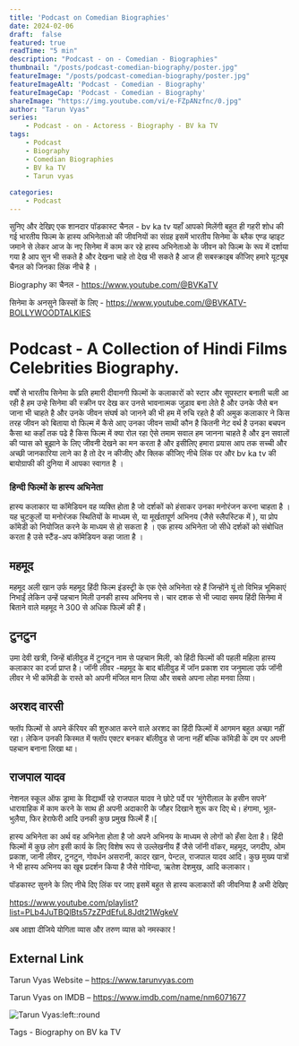 ```yaml
---
title: 'Podcast on Comedian Biographies'
date: 2024-02-06
draft:  false   
featured: true  
readTime: "5 min"
description: "Podcast - on - Comedian - Biographies"
thumbnail: "/posts/podcast-comedian-biography/poster.jpg"
featureImage: "/posts/podcast-comedian-biography/poster.jpg"
featureImageAlt: 'Podcast - Comedian - Biography' 
featureImageCap: 'Podcast - Comedian - Biography'
shareImage: "https://img.youtube.com/vi/e-FZpANzfnc/0.jpg"
author: "Tarun Vyas"
series:
    - Podcast - on - Actoress - Biography - BV ka TV
tags:
    - Podcast
    - Biography
    - Comedian Biographies
    - BV ka TV
    - Tarun vyas
    
categories:
    - Podcast
---
```

सुनिए और देखिए एक शानदार पॉडकास्ट चैनल - bv ka tv यहाँ आपको मिलेंगी बहुत ही गहरी शोध की गई भारतीय फिल्म के हास्य अभिनेताओ की जीवनियों का संग्रह 
इसमें भारतीय सिनेमा के ब्लैक एण्ड व्हाइट जमाने से लेकर आज के नए सिनेमा में काम कर रहे  हास्य अभिनेताओ  के जीवन को फिल्म के रूप में 
दर्शाया गया है आप सुन भी सकते है और देखना चाहे तो देख भी सकते है 
आज ही सबस्क्राइब कीजिए हमारे यूट्यूब चैनल को जिनका लिंक नीचे है । 

Biography का चैनल -  https://www.youtube.com/@BVKaTV

सिनेमा के अनसुने किस्सों के लिए - https://www.youtube.com/@BVKATV-BOLLYWOODTALKIES

# Podcast - A Collection of Hindi Films Celebrities Biography.

वर्षों से भारतीय सिनेमा के प्रति हमारी दीवानगी फिल्मों के कलाकारों को स्टार और सूपस्टार बनाती चली आ  रही है 
हम उन्हे सिनेमा की स्क्रीन पर देख कर उनसे भावनात्मक जुड़ाव बना लेते है और उनके जैसे बन जाना भी चाहते है 
और उनके जीवन संघर्ष को जानने की भी हम में रुचि रहते है की अमुक कलाकार ने किस तरह जीवन को बिताया 
वो फिल्म में कैसे आए उनका जीवन साथी कौन है कितनी नेट वर्थ है उनका बचपन कैसा था कहाँ तक पढे है 
किस फिल्म में क्या रोल रहा ऐसे तमाम सवाल हम जानना चाहते है और इन सवालों की प्यास को बुझाने के लिए 
जीवनी देखने का मन करता है और इसीलिए हमारा प्रयास आप तक सच्ची और अच्छी जानकारिया लाने का है 
तो देर न कीजीए और क्लिक कीजिए नीचे लिंक पर और bv  ka tv  की बायोग्राफी की दुनिया में आपका स्वागत है । 

### हिन्दी फिल्मों के हास्य अभिनेता 
हास्य कलाकार या कॉमेडियन वह व्यक्ति होता है जो दर्शकों को हंसाकर उनका मनोरंजन करना चाहता है । यह चुटकुलों या मनोरंजक स्थितियों के माध्यम से, या मूर्खतापूर्ण अभिनय (जैसे स्लैपस्टिक में ), या प्रोप कॉमेडी को नियोजित करने के माध्यम से हो सकता है । एक हास्य अभिनेता जो सीधे दर्शकों को संबोधित करता है उसे स्टैंड-अप कॉमेडियन कहा जाता है ।

## महमूद  
महमूद अली खान उर्फ महमूद हिंदी फिल्म इंडस्ट्री के एक ऐसे अभिनेता रहे हैं जिन्होंने यूं तो विभिन्न भूमिकाएं निभाईं लेकिन उन्हें पहचान मिली उनकी हास्य अभिनय से। चार दशक से भी ज्यादा समय हिंदी सिनेमा में बिताने वाले महमूद ने 300 से अधिक फिल्में की हैं।

## टुनटुन 
उमा देवी खत्री, जिन्हें बॉलीवुड में टुनटुन नाम से पहचान मिली, को हिंदी फिल्मों की पहली महिला हास्य कलाकार का दर्जा प्राप्त है।
जॉनी लीवर -महमूद के बाद बॉलीवुड में जॉन प्रकाश राव जनुमाला उर्फ जॉनी लीवर ने भी कॉमेडी के रास्ते को अपनी मंजिल मान लिया और सबसे अपना लोहा मनवा लिया।

## अरशद वारसी 
फ्लॉप फिल्मों से अपने कॅरियर की शुरुआत करने वाले अरशद का हिंदी फिल्मों में आगमन बहुत अच्छा नहीं रहा। लेकिन उनकी किस्मत में फ्लॉप एक्टर बनकर बॉलीवुड से जाना नहीं बल्कि कॉमेडी के दम पर अपनी पहचान बनाना लिखा था।

## राजपाल यादव 
नेशनल स्कूल ऑफ ड्रामा के विद्यार्थी रहे राजपाल यादव ने छोटे पर्दे पर ‘मुंगेरीलाल के हसीन सपने’ धारावाहिक में काम करने के साथ ही अपनी अदाकारी के जौहर दिखाने शुरू कर दिए थे। हंगामा, भूल-भुलैया, फिर हेराफेरी आदि उनकी कुछ प्रमुख फिल्में हैं।[

हास्य अभिनेता का अर्थ वह अभिनेता होता है जो अपने अभिनय के माध्यम से लोगों को हँसा देता है। हिंदी फिल्मों में कुछ लोग इसी कार्य के लिए विशेष रूप से उल्लेखनीय हैं जैसे जॉनी वॉकर, महमूद, जगदीप, ओम प्रकाश, जानी लीवर, टुनटुन, गोवर्धन असरानी, कादर खान, पेन्टल, राजपाल यादव आदि। कुछ मुख्य पात्रों ने भी हास्य अभिनय का खूब प्रदर्शन किया है जैसे गोविन्दा, ऋतेश देशमुख, आदि कलाकार।

पॉडकास्ट सुनने  के लिए नीचे दिए लिंक पर जाए इसमें बहुत से हास्य कलाकारों  की  जीवनिया है अभी देखिए 

https://www.youtube.com/playlist?list=PLb4JuTBQlBts57zZPdEfuL8Jdt21WgkeV


अब  आज्ञा  दीजिये  योगिता  व्यास  और  तरुण  व्यास  को  नमस्कार !

## External Link
Tarun Vyas Website – https://www.tarunvyas.com

Tarun Vyas on IMDB – https://www.imdb.com/name/nm6071677


![Tarun Vyas:left::round](/images/profile.png)

Tags -  Biography on BV ka TV 







